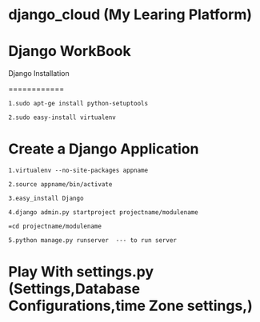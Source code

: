 django_cloud (My Learing Platform)
============
 
Django WorkBook
============

Django Installation

============

	1.sudo apt-ge install python-setuptools

	2.sudo easy-install virtualenv
 
 
Create a Django Application
============

	1.virtualenv --no-site-packages appname

	2.source appname/bin/activate

	3.easy_install Django

	4.django admin.py startproject projectname/modulename
	
	=cd projectname/modulename
	
	5.python manage.py runserver  --- to run server 


Play With settings.py (Settings,Database Configurations,time Zone settings,)
==============================
	
